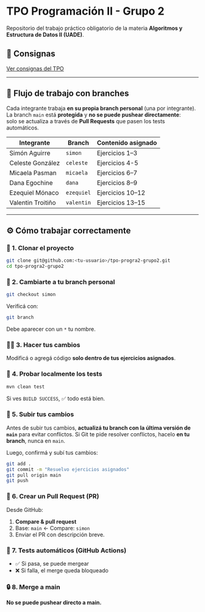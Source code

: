 # TPO Programación II - Grupo 2

Repositorio del trabajo práctico obligatorio de la materia **Algoritmos y Estructura de Datos II (UADE)**.

## 📄 Consignas
[Ver consignas del TPO](docs/TPO.pdf)

---

## 🌿 Flujo de trabajo con branches

Cada integrante trabaja **en su propia branch personal** (una por integrante).  
La branch `main` está **protegida** y **no se puede pushear directamente**:  
solo se actualiza a través de **Pull Requests** que pasen los tests automáticos.

| Integrante | Branch | Contenido asignado |
|-------------|---------|--------------------|
| Simón Aguirre | `simon` | Ejercicios 1–3 |
| Celeste González | `celeste` | Ejercicios 4-5 |
| Micaela Pasman | `micaela` | Ejercicios 6–7 |
| Dana Egochine | `dana` | Ejercicios 8–9 |
| Ezequiel Mónaco | `ezequiel` | Ejercicios 10–12 |
| Valentin Troitiño | `valentin` | Ejercicios 13–15 |

---

## ⚙️ Cómo trabajar correctamente

### 🧱 1. Clonar el proyecto
```bash
git clone git@github.com:<tu-usuario>/tpo-progra2-grupo2.git
cd tpo-progra2-grupo2
```

### 🌿 2. Cambiarte a tu branch personal
```bash
git checkout simon
```

Verificá con:
```bash
git branch
```
Debe aparecer con un `*` tu nombre.

### 🧑‍💻 3. Hacer tus cambios
Modificá o agregá código **solo dentro de tus ejercicios asignados**.

### 🧪 4. Probar localmente los tests
```bash
mvn clean test
```
Si ves `BUILD SUCCESS`, ✅ todo está bien.

### 🚀 5. Subir tus cambios
Antes de subir tus cambios, **actualizá tu branch con la última versión de `main`** para evitar conflictos.
Si Git te pide resolver conflictos, hacelo **en tu branch**, nunca en `main`.

Luego, confirmá y subí tus cambios:

```bash
git add .
git commit -m "Resuelvo ejercicios asignados"
git pull origin main
git push
```

### 🔄 6. Crear un Pull Request (PR)
Desde GitHub:  
1. **Compare & pull request**  
2. Base: `main` ← Compare: `simon`  
3. Enviar el PR con descripción breve.

### 🧪 7. Tests automáticos (GitHub Actions)
- ✅ Si pasa, se puede mergear
- ❌ Si falla, el merge queda bloqueado

### 🔒 8. Merge a main
**No se puede pushear directo a main.**
